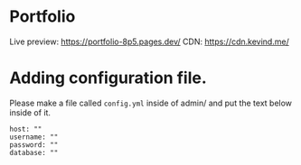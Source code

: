 # Portfolio

Live preview: https://portfolio-8p5.pages.dev/
CDN: https://cdn.kevind.me/

# Adding configuration file.

Please make a file called ```config.yml``` inside of admin/ and put the text below inside of it.

```
host: ""
username: ""
password: ""
database: ""
```
